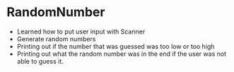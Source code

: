 # RandomNumber
* Learned how to put user input with Scanner
* Generate random numbers
* Printing out if the number that was guessed was too low or too high
* Printing out what the random number was in the end if the user was not able to guess it. 
